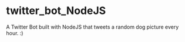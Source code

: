 # twitter_bot_NodeJS
A Twitter Bot built with NodeJS that tweets a random dog picture every hour. :)
